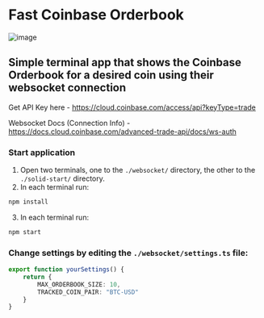 # Fast Coinbase Orderbook
![image](https://github.com/JosiahLeas/CoinbaseOrderbookWebsocket/assets/17595354/9885fcf0-044b-4939-b23c-279f6399b0b6)

## Simple terminal app that shows the Coinbase Orderbook for a desired coin using their websocket connection

Get API Key here - https://cloud.coinbase.com/access/api?keyType=trade

Websocket Docs (Connection Info) - https://docs.cloud.coinbase.com/advanced-trade-api/docs/ws-auth

### Start application
1. Open two terminals, one to the `./websocket/` directory, the other to the `./solid-start/` directory.
2. In each terminal run:
```sh
npm install
```
3. In each terminal run:
```sh
npm start
```

   
### Change settings by editing the `./websocket/settings.ts` file: 

```ts
export function yourSettings() {
    return {
        MAX_ORDERBOOK_SIZE: 10,
        TRACKED_COIN_PAIR: "BTC-USD"
    }
}
```
